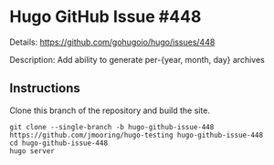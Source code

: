 # Hugo GitHub Issue #448

Details: <https://github.com/gohugoio/hugo/issues/448>

Description: Add ability to generate per-{year, month, day} archives

## Instructions

Clone this branch of the repository and build the site.

```text
git clone --single-branch -b hugo-github-issue-448 https://github.com/jmooring/hugo-testing hugo-github-issue-448
cd hugo-github-issue-448
hugo server
```
